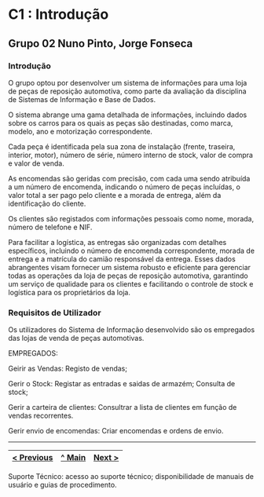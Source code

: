 # C1 : Introdução

## Grupo 02 Nuno Pinto, Jorge Fonseca 

### Introdução  

O grupo optou por desenvolver um sistema de informações para uma loja de peças de reposição automotiva, como parte da avaliação da disciplina de Sistemas de Informação e Base de Dados.

O sistema abrange uma gama detalhada de informações, incluindo dados sobre os carros para os quais as peças são destinadas, como marca, modelo, ano e motorização correspondente.

Cada peça é identificada pela sua zona de instalação (frente, traseira, interior, motor), número de série, número interno de stock, valor de compra e valor de venda.

As encomendas são geridas com precisão, com cada uma sendo atribuída a um número de encomenda, indicando o número de peças incluídas, o valor total a ser pago pelo cliente e a morada de entrega, além da identificação do cliente.

Os clientes são registados com informações pessoais como nome, morada, número de telefone e NIF.

Para facilitar a logística, as entregas são organizadas com detalhes específicos, incluindo o número de encomenda correspondente, morada de entrega e a matrícula do camião responsável da entrega. Esses dados abrangentes visam fornecer um sistema robusto e eficiente para gerenciar todas as operações da loja de peças de reposição automotiva, garantindo um serviço de qualidade para os clientes e facilitando o controle de stock e logística para os proprietários da loja.

### Requisitos de Utilizador

Os utilizadores do Sistema de Informação desenvolvido são os empregados das lojas de venda de peças automotivas.

EMPREGADOS:

Geirir as Vendas: Registo de vendas;

Gerir o Stock: Registar as entradas e saidas de armazém; Consulta de stock;

Gerir a carteira de clientes: Consultrar a lista de clientes em função de vendas recorrentes.

Gerir envio de encomendas: Criar encomendas e ordens de envio.

---
[< Previous](rebd00.md) | [^ Main](/../../) | [Next >](rebd02.md)
:--- | :---: | ---: 
Suporte Técnico: acesso ao suporte técnico; disponibilidade de manuais de usuário e guias de procedimento. 
